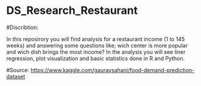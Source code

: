 # DS_Research_Restaurant
#Discribtion:

In this reposirory you will find analysis for a restaurant income (1 to 145 weeks)
and answering some questions like; wich center is more popular and wich dish brings the most income?
In the analysis you will see liner regression, plot visualization and basic statistics done in R and Python.


#Source:
https://www.kaggle.com/gauravsahani/food-demand-prediction-dataset
